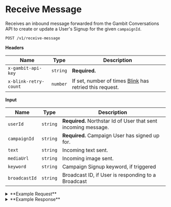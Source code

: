 # Receive Message

Receives an inbound message forwarded from the Gambit Conversations API to create or update a User's Signup for the given `campaignId`. 

```
POST /v1/receive-message
```

**Headers**

Name | Type | Description
--- | --- | ---
`x-gambit-api-key` | `string` | **Required.**
`x-blink-retry-count` | `number` | If set, number of times [Blink](github.com/dosomething/blink) has retried this request.

**Input**


Name | Type | Description
--- | --- | ---
`userId` | `string` | **Required.** Northstar Id of User that sent incoming message.
`campaignId` | `string` | **Required.** Campaign User has signed up for.
`text` | `string` | Incoming text sent.
`mediaUrl` | `string` | Incoming image sent.
`keyword` | `string` | Campaign Signup keyword, if triggered
`broadcastId` | `string` | Broadcast ID, if User is responding to a Broadcast

<details><summary>**Example Request**</summary><p>

```
curl -X "POST" "http://localhost:5000/v1/chatbot" \
     -H "x-gambit-api-key: totallysecret" \
     -H "Content-Type: application/x-www-form-urlencoded; charset=utf-8" \
     --data-urlencode "userId=59abca4200707d62db575a3b" \
     --data-urlencode "text=I love rock and roll"
     --data-urlencode "campaignId=7" \
```

</p></details>

<details><summary>**Example Response**</summary><p>

```
{
  "data": {
    "signup": {
      "id": 4037166,
      "campaign": {
        "id": 6620
      },
      "keyword": "dunkbot",
      "reportback": 4037166,
      "totalQuantitySubmitted": 44,
      "draftReportbackSubmission": {
        "quantity": 453,
        "id": "59cd56554fc8e92a6ce84b1c",
        "createdAt": "2017-09-28T20:06:04.711Z"
      },
      "user": {
        "id": "59cd4c1910707d778633e30f"
      }
    },
    "reply": {
      "text": "@dev Nice! Send your best pic of you and the 453 dunks you done.",
      "template": "askPhoto"
    }
  }
}

```

</p></details>
